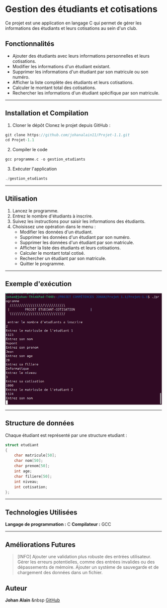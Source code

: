 # Gestion des étudiants et cotisations
Ce projet est une application en langage C qui permet de gérer les informations des étudiants et leurs cotisations au sein d'un club.


## Fonctionnalités

- Ajouter des étudiants avec leurs informations personnelles et leurs cotisations.
- Modifier les informations d'un étudiant existant.
- Supprimer les informations d'un étudiant par son matricule ou son numéro.
- Afficher la liste complète des étudiants et leurs cotisations.
- Calculer le montant total des cotisations.
- Rechercher les informations d'un étudiant spécifique par son matricule.

---
## Installation et Compilation

1. Cloner le dépôt
Clonez le projet depuis GitHub :
```c
git clone https://github.com/johanalain11/Projet-1.1.git
cd Projet-1.1
```
2. Compiler le code
```c
gcc programme.c -o gestion_etudiants
```
3. Exécuter l'application
```c
./gestion_etudiants
```

---
## Utilisation
1. Lancez le programme.
2. Entrez le nombre d'étudiants à inscrire.
3. Suivez les instructions pour saisir les informations des étudiants.
4. Choisissez une opération dans le menu :
    * Modifier les données d'un étudiant.
    * Supprimer les données d'un étudiant par son numéro.
    * Supprimer les données d'un étudiant par son matricule.
    * Afficher la liste des étudiants et leurs cotisations.
    * Calculer le montant total cotisé.
    * Rechercher un étudiant par son matricule.
    * Quitter le programme.

---
## Exemple d'exécution
![Exemple d'exécution](./exec.png "Capture d'ajout d'étudiant")

---
## Structure de données
Chaque étudiant est représenté par une structure etudiant :
```c
struct etudiant
{
    char matricule[50];
    char nom[50];
    char prenom[50];
    int age;
    char filiere[50];
    int niveau;
    int cotisation;
};
```

---
## Technologies Utilisées
**Langage de programmation :** C
**Compilateur :** GCC

---
## Améliorations Futures
>[INFO]
>Ajouter une validation plus robuste des entrées utilisateur.
>Gérer les erreurs potentielles, comme des entrées invalides ou des dépassements de mémoire.
>Ajouter un système de sauvegarde et de chargement des données dans un fichier.

## Auteur
**Johan Alain**
&nbsp
[GitHub](https://github.com/johanalain11/)
